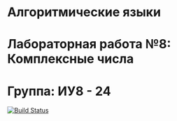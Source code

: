 # Алгоритмические языки
# Лабораторная работа №8: Комплексные числа
# Группа: ИУ8 - 24


[![Build Status](https://travis-ci.org/sc929/2Lab-8.svg?branch=master)](https://travis-ci.org/sc929/2Lab-8)
